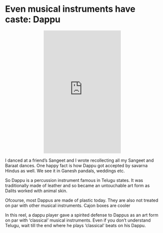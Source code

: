 # Even musical instruments have caste: Dappu
<div style="text-align: center;">
  <iframe
    width="50%"
    height="400"
    src="https://www.youtube.com/embed/J8QOvhVwtZo"
    title="YouTube video player"
    frameborder="0"
    allow="accelerometer; autoplay; clipboard-write; encrypted-media; gyroscope; picture-in-picture; web-share"
    allowfullscreen>
  </iframe>
</div>

I danced at a friend’s Sangeet and I wrote recollecting all my Sangeet and Baraat dances. One happy fact is how Dappu got accepted by savarna Hindus as well. We see it in Ganesh pandals, weddings etc. 

So Dappu is a percussion instrument famous in Telugu states. It was traditionally made of leather and so became an untouchable art form as Dalits worked with animal skin.

Ofcourse, most Dappus are made of plastic today. They are also not treated on par with other musical instruments.  Cajon boxes are cooler 

In this reel, a dappu player gave a spirited defense to Dappus as an art form on par with ‘classical’ musical instruments. Even if you don’t understand Telugu, wait till the end where he plays ‘classical’ beats on his Dappu.